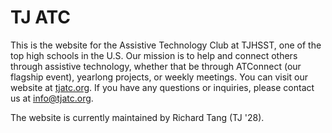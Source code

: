 # TJ ATC
This is the website for the Assistive Technology Club at TJHSST, one of the top high schools in the U.S. Our mission is to help and connect others through assistive technology, whether that be through ATConnect (our flagship event), yearlong projects, or weekly meetings. You can visit our website at [tjatc.org](https://tjatc.org). If you have any questions or inquiries, please contact us at info@tjatc.org.

The website is currently maintained by Richard Tang (TJ '28).
